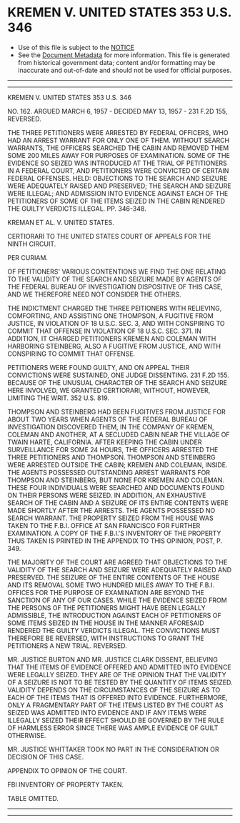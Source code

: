 ---
---

# KREMEN V. UNITED STATES 353 U.S. 346

* Use of this file is subject to the [NOTICE](https://github.com/publicdocs/notice/blob/master/NOTICE)
* See the [Document Metadata](../../../) for more information.
  This file is generated from historical government data; content and/or formatting may be inaccurate and out-of-date and should not be used for official purposes.

----------
----------

KREMEN V. UNITED STATES 353 U.S. 346

NO. 162.  ARGUED MARCH 6, 1957 - DECIDED MAY 13, 1957 - 231 F.2D 155, REVERSED.

THE THREE PETITIONERS WERE ARRESTED BY FEDERAL OFFICERS, WHO HAD AN ARREST WARRANT FOR ONLY ONE OF THEM.  WITHOUT SEARCH WARRANTS, THE OFFICERS SEARCHED THE CABIN AND REMOVED THEM SOME 200 MILES AWAY FOR PURPOSES OF EXAMINATION.  SOME OF THE EVIDENCE SO SEIZED WAS INTRODUCED AT THE TRIAL OF PETITIONERS IN A FEDERAL COURT, AND PETITIONERS WERE CONVICTED OF CERTAIN FEDERAL OFFENSES.  HELD: OBJECTIONS TO THE SEARCH AND SEIZURE WERE ADEQUATELY RAISED AND PRESERVED; THE SEARCH AND SEIZURE WERE ILLEGAL; AND ADMISSION INTO EVIDENCE AGAINST EACH OF THE PETITIONERS OF SOME OF THE ITEMS SEIZED IN THE CABIN RENDERED THE GUILTY VERDICTS ILLEGAL.  PP. 346-348.

KREMAN ET AL. V. UNITED STATES.

CERTIORARI TO THE UNITED STATES COURT OF APPEALS FOR THE NINTH CIRCUIT.

PER CURIAM.

OF PETITIONERS' VARIOUS CONTENTIONS WE FIND THE ONE RELATING TO THE VALIDITY OF THE SEARCH AND SEIZURE MADE BY AGENTS OF THE FEDERAL BUREAU OF INVESTIGATION DISPOSITIVE OF THIS CASE, AND WE THEREFORE NEED NOT CONSIDER THE OTHERS.

THE INDICTMENT CHARGED THE THREE PEITIONERS WITH RELIEVING, COMFORTING, AND ASSISTING ONE THOMPSON, A FUGITIVE FROM JUSTICE, IN VIOLATION OF 18 U.S.C. SEC. 3, AND WITH CONSPIRING TO COMMIT THAT OFFENSE IN VIOLATION OF 18 U.S.C. SEC. 371.  IN ADDITION, IT CHARGED PETITIONERS KREMEN AND COLEMAN WITH HARBORING STEINBERG, ALSO A FUGITIVE FROM JUSTICE, AND WITH CONSPIRING TO COMMIT THAT OFFENSE.

PETITIONERS WERE FOUND GUILTY, AND ON APPEAL THEIR CONVICTIONS WERE SUSTAINED, ONE JUDGE DISSENTING.  231 F.2D 155.  BECAUSE OF THE UNUSUAL CHARACTER OF THE SEARCH AND SEIZURE HERE INVOLVED, WE GRANTED CERTIORARI, WITHOUT, HOWEVER, LIMITING THE WRIT.  352 U.S. 819.

THOMPSON AND STEINBERG HAD BEEN FUGITIVES FROM JUSTICE FOR ABOUT TWO YEARS WHEN AGENTS OF THE FEDERAL BUREAU OF INVESTIGATION DISCOVERED THEM, IN THE COMPANY OF KREMEN, COLEMAN AND ANOTHER, AT A SECLUDED CABIN NEAR THE VILLAGE OF TWAIN HARTE, CALIFORNIA.  AFTER KEEPING THE CABIN UNDER SURVEILLANCE FOR SOME 24 HOURS, THE OFFICERS ARRESTED THE THREE PETITIONERS AND THOMPSON.  THOMPSON AND STEINBERG WERE ARRESTED OUTSIDE THE CABIN; KREMEN AND COLEMAN, INSIDE.  THE AGENTS POSSESSED OUTSTANDING ARREST WARRANTS FOR THOMPSON AND STEINBERG, BUT NONE FOR KREMEN AND COLEMAN.  THESE FOUR INDIVIDUALS WERE SEARCHED AND DOCUMENTS FOUND ON THEIR PERSONS WERE SEIZED.  IN ADDITION, AN EXHAUSTIVE SEARCH OF THE CABIN AND A SEIZURE OF ITS ENTIRE CONTENTS WERE MADE SHORTLY AFTER THE ARRESTS.  THE AGENTS POSSESSED NO SEARCH WARRANT.  THE PROPERTY SEIZED FROM THE HOUSE WAS TAKEN TO THE F.B.I. OFFICE AT SAN FRANCISCO FOR FURTHER EXAMINATION.  A COPY OF THE F.B.I.'S INVENTORY OF THE PROPERTY THUS TAKEN IS PRINTED IN THE APPENDIX TO THIS OPINION, POST, P. 349.

THE MAJORITY OF THE COURT ARE AGREED THAT OBJECTIONS TO THE VALIDITY OF THE SEARCH AND SEIZURE WERE ADEQUATELY RAISED AND PRESERVED.  THE SEIZURE OF THE ENTIRE CONTENTS OF THE HOUSE AND ITS REMOVAL SOME TWO HUNDRED MILES AWAY TO THE F.B.I. OFFICES FOR THE PURPOSE OF EXAMINATION ARE BEYOND THE SANCTION OF ANY OF OUR CASES.  WHILE THE EVIDENCE SEIZED FROM THE PERSONS OF THE PETITIONERS MIGHT HAVE BEEN LEGALLY ADMISSIBLE, THE INTRODUCTION AGAINST EACH OF PETITIONERS OF SOME ITEMS SEIZED IN THE HOUSE IN THE MANNER AFORESAID RENDERED THE GUILTY VERDICTS ILLEGAL.  THE CONVICTIONS MUST THEREFORE BE REVERSED, WITH INSTRUCTIONS TO GRANT THE PETITIONERS A NEW TRIAL.  REVERSED.

MR. JUSTICE BURTON AND MR. JUSTICE CLARK DISSENT, BELIEVING THAT THE ITEMS OF EVIDENCE OFFERED AND ADMITTED INTO EVIDENCE WERE LEGALLY SEIZED.  THEY ARE OF THE OPINION THAT THE VALIDITY OF A SEIZURE IS NOT TO BE TESTED BY THE QUANTITY OF ITEMS SEIZED.  VALIDITY DEPENDS ON THE CIRCUMSTANCES OF THE SEIZURE AS TO EACH OF THE ITEMS THAT IS OFFERED INTO EVIDENCE.  FURTHERMORE, ONLY A FRAGMENTARY PART OF THE ITEMS LISTED BY THE COURT AS SEIZED WAS ADMITTED INTO EVIDENCE AND IF ANY ITEMS WERE ILLEGALLY SEIZED THEIR EFFECT SHOULD BE GOVERNED BY THE RULE OF HARMLESS ERROR SINCE THERE WAS AMPLE EVIDENCE OF GUILT OTHERWISE.

MR. JUSTICE WHITTAKER TOOK NO PART IN THE CONSIDERATION OR DECISION OF THIS CASE.

APPENDIX TO OPINION OF THE COURT.

FBI INVENTORY OF PROPERTY TAKEN.

TABLE OMITTED.


----------
----------

